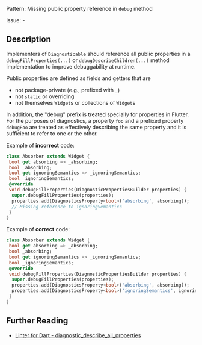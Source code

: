 Pattern: Missing public property reference in `debug` method

Issue: -

## Description

Implementers of `Diagnosticable` should reference all public properties in
a `debugFillProperties(...)` or `debugDescribeChildren(...)` method
implementation to improve debuggability at runtime.

Public properties are defined as fields and getters that are

* not package-private (e.g., prefixed with `_`)
* not `static` or overriding
* not themselves `Widget`s or collections of `Widget`s

In addition, the "debug" prefix is treated specially for properties in Flutter.
For the purposes of diagnostics, a property `foo` and a prefixed property
`debugFoo` are treated as effectively describing the same property and it is
sufficient to refer to one or the other.

Example of **incorrect** code:
```dart
class Absorber extends Widget {
 bool get absorbing => _absorbing;
 bool _absorbing;
 bool get ignoringSemantics => _ignoringSemantics;
 bool _ignoringSemantics;
 @override
 void debugFillProperties(DiagnosticPropertiesBuilder properties) {
  super.debugFillProperties(properties);
  properties.add(DiagnosticsProperty<bool>('absorbing', absorbing));
  // Missing reference to ignoringSemantics
 }
} 
```

Example of **correct** code:
```dart
class Absorber extends Widget {
 bool get absorbing => _absorbing;
 bool _absorbing;
 bool get ignoringSemantics => _ignoringSemantics;
 bool _ignoringSemantics;
 @override
 void debugFillProperties(DiagnosticPropertiesBuilder properties) {
  super.debugFillProperties(properties);
  properties.add(DiagnosticsProperty<bool>('absorbing', absorbing));
  properties.add(DiagnosticsProperty<bool>('ignoringSemantics', ignoringSemantics));
 }
} 
```

## Further Reading

* [Linter for Dart - diagnostic_describe_all_properties](https://dart.dev/tools/linter-rules/diagnostic_describe_all_properties)